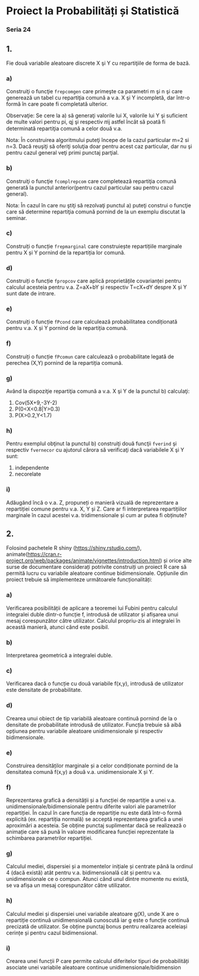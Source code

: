 # Proiect la Probabilități și Statistică
### Seria 24 

## 1. 
Fie două variabile aleatoare discrete X şi Y cu repartiţiile de forma de bază.

### a) 
Construiţi o funcţie `frepcomgen` care primeşte ca parametri m şi n şi care generează un tabel cu repartiţia comună a v.a. X şi Y incompletă, dar într-o formă în care poate fi completată ulterior.

Observaţie: Se cere la a) să generaţi valorile lui X, valorile lui Y şi suficient de multe valori pentru pi, qj şi respectiv 𝜋ij astfel încât să poată fi determinată repartiţia comună a celor două v.a.

Nota: În construirea algoritmului puteţi începe de la cazul particular m=2 si n=3. Dacă reuşiţi să oferiţi soluţia doar pentru acest caz particular, dar nu şi pentru cazul general veţi primi punctaj parţial.

### b) 
Construiţi o funcţie `fcomplrepcom` care completează repartiţia comună generată la punctul anterior(pentru cazul particular sau pentru cazul general).

Nota: În cazul în care nu ştiţi să rezolvaţi punctul a) puteţi construi o funcţie care să determine repartiţia comună pornind de la un exemplu discutat la seminar.

### c) 
Construiți o funcție `frepmarginal` care construiește repartițiile marginale pentru X și Y pornind de la repartiția lor comună.

### d) 
Construiți o funcție `fpropcov` care aplică proprietățile covarianței pentru calculul acesteia pentru v.a. Z=aX+bY și respectiv T=cX+dY despre X și Y sunt date de intrare.

### e) 
Construiți o funcție `fPcond` care calculează probabilitatea condiționată pentru v.a. X și Y pornind de la repartiția comună.

### f) 
Construiți o funcție `fPcomun` care calculează o probabilitate legată de perechea (X,Y) pornind de la repartiția comună.

### g) 
Având la dispoziţie repartiţia comună a v.a. X şi Y de la punctul b) calculaţi:
1) Cov(5X+9,-3Y-2)
2) P(0<X<0.8|Y>0.3)
3) P(X>0.2,Y<1.7)

### h) 
Pentru exemplul obţinut la punctul b) construiţi două funcţii `fverind` şi respectiv `fvernecor` cu ajutorul cărora să verificaţi dacă variabilele X şi Y sunt:
1) independente
2) necorelate

### i) 
Adăugând încă o v.a. Z, propuneți o manieră vizuală de reprezentare a repartiției comune pentru v.a. X, Y și Z. Care ar fi interpretarea repartițiilor marginale în cazul acestei v.a. tridimensionale și cum ar putea fi obținute?

## 2. 
Folosind pachetele R shiny (https://shiny.rstudio.com/), animate(https://cran.r-project.org/web/packages/animate/vignettes/introduction.html) și orice alte surse de documentare considerați potrivite construiți un proiect R care să permită lucru cu variabile aleatoare continue bidimensionale. Opțiunile din proiect trebuie să implementeze următoarele funcționalități:

### a) 
Verificarea posibilității de aplicare a teoremei lui Fubini pentru calculul integralei duble dintr-o funcție f, introdusă de utilizator și afișarea unui mesaj corespunzător către utilizator. Calculul propriu-zis al integralei în această manieră, atunci când este posibil.

### b) 
Interpretarea geometrică a integralei duble.

### c) 
Verificarea dacă o funcție cu două variabile f(x,y), introdusă de utilizator este densitate de probabilitate.

### d) 
Crearea unui obiect de tip variabilă aleatoare continuă pornind de la o densitate de probabilitate introdusă de utilizator. Funcția trebuie să aibă opțiunea pentru variabile aleatoare unidimensionale și respectiv bidimensionale.

### e) 
Construirea densităților marginale și a celor condiționate pornind de la densitatea comună f(x,y) a două v.a. unidimensionale X și Y.

### f) 
Reprezentarea grafică a densității și a funcției de repartiție a unei v.a. unidimensionale/bidimensionale pentru diferite valori ale parametrilor repartiției. În cazul în care funcția de repartiție nu este dată într-o formă explicită (ex. repartiția normală) se acceptă reprezentarea grafică a unei aproximări a acesteia. Se obține punctaj suplimentar dacă se realizează o animație care să pună în valoare modificarea funcției reprezentate la schimbarea parametrilor repartiției.

### g) 
Calculul mediei, dispersiei și a momentelor inițiale și centrate până la ordinul 4 (dacă există) atât pentru v.a. bidimensională cât și pentru v.a. unidimensionale ce o compun. Atunci când unul dintre momente nu există, se va afișa un mesaj corespunzător către utilizator.

### h) 
Calculul mediei și dispersiei unei variabile aleatoare g(X), unde X are o repartiție continuă unidimensională cunoscută iar g este o funcție continuă precizată de utilizator. Se obține punctaj bonus pentru realizarea aceleiași cerințe și pentru cazul bidimensional.

### i) 
Crearea unei funcții P care permite calculul diferitelor tipuri de probabilități asociate unei variabile aleatoare continue unidimensionale/bidimension
